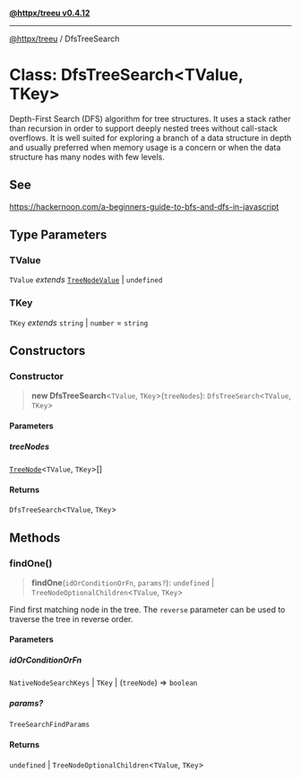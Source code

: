 [**@httpx/treeu v0.4.12**](../README.md)

***

[@httpx/treeu](../README.md) / DfsTreeSearch

# Class: DfsTreeSearch\<TValue, TKey\>

Depth-First Search (DFS) algorithm for tree structures. It uses a stack rather
than recursion in order to support deeply nested trees without call-stack overflows.
It is well suited for exploring a branch of a data structure in depth and
usually preferred when memory usage is a concern or when the data
structure has many nodes with few levels.

## See

https://hackernoon.com/a-beginners-guide-to-bfs-and-dfs-in-javascript

## Type Parameters

### TValue

`TValue` *extends* [`TreeNodeValue`](../type-aliases/TreeNodeValue.md) \| `undefined`

### TKey

`TKey` *extends* `string` \| `number` = `string`

## Constructors

### Constructor

> **new DfsTreeSearch**\<`TValue`, `TKey`\>(`treeNodes`): `DfsTreeSearch`\<`TValue`, `TKey`\>

#### Parameters

##### treeNodes

[`TreeNode`](../type-aliases/TreeNode.md)\<`TValue`, `TKey`\>[]

#### Returns

`DfsTreeSearch`\<`TValue`, `TKey`\>

## Methods

### findOne()

> **findOne**(`idOrConditionOrFn`, `params?`): `undefined` \| `TreeNodeOptionalChildren`\<`TValue`, `TKey`\>

Find first matching node in the tree. The `reverse` parameter can be used
to traverse the tree in reverse order.

#### Parameters

##### idOrConditionOrFn

`NativeNodeSearchKeys` | `TKey` | (`treeNode`) => `boolean`

##### params?

`TreeSearchFindParams`

#### Returns

`undefined` \| `TreeNodeOptionalChildren`\<`TValue`, `TKey`\>
